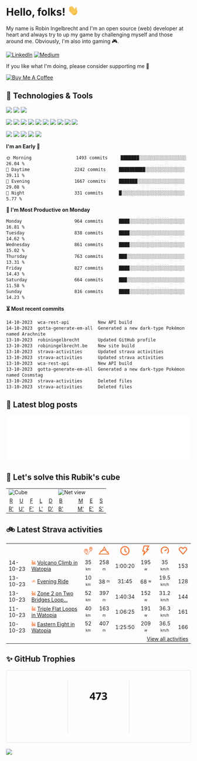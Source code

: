 # Hello, folks! <img src="https://raw.githubusercontent.com/robiningelbrecht/robiningelbrecht/master/wave.gif" width="30">
 
My name is Robin Ingelbrecht and I'm an open source (web) developer at heart and always try to up my game by challenging myself and those around me.
Obviously, I'm also into gaming 🎮.

[![LinkedIn](https://img.shields.io/badge/LinkedIn-0D61B8?style=flat&logo=linkedin&logoColor=white&color=0D61B8)](https://linkedin.com/in/robin-ingelbrecht) 
[![Medium](https://img.shields.io/badge/Medium-2bbc8a?style=flat&logo=medium&logoColor=white&color=2bbc8a)](https://ingelbrechtrobin.medium.com/) 

If you like what I'm doing, please consider supporting me 🙏

<a href="https://www.buymeacoffee.com/ingelbrecht" target="_blank"><img src="https://cdn.buymeacoffee.com/buttons/v2/default-yellow.png" alt="Buy Me A Coffee" style="height: 40px !important;" ></a>

## :wrench: Technologies & Tools
![](https://img.shields.io/badge/OS-Linux-informational?style=flat&logo=linux&logoColor=white&color=2bbc8a)
![](https://img.shields.io/badge/OS-Macos-informational?style=flat&logo=macos&logoColor=white&color=2bbc8a)
![](https://img.shields.io/badge/Editor-phpstorm-informational?style=flat&logo=phpstorm&logoColor=white&color=2bbc8a)

![](https://img.shields.io/badge/Code-Php-informational?style=flat&logo=php&logoColor=white&color=2bbc8a)
![](https://img.shields.io/badge/Framework-Symfony-informational?style=flat&logo=symfony&logoColor=white&color=2bbc8a)
![](https://img.shields.io/badge/Framework-Drupal-informational?style=flat&logo=drupal&logoColor=white&color=2bbc8a)
![](https://img.shields.io/badge/Framework-Laravel-informational?style=flat&logo=laravel&logoColor=white&color=2bbc8a)
![](https://img.shields.io/badge/Code-Python-informational?style=flat&logo=python&logoColor=white&color=2bbc8a)
![](https://img.shields.io/badge/Code-JavaScript-informational?style=flat&logo=javascript&logoColor=white&color=2bbc8a)
![](https://img.shields.io/badge/Code-css3-informational?style=flat&logo=css3&logoColor=white&color=2bbc8a)
![](https://img.shields.io/badge/Code-html5-informational?style=flat&logo=html5&logoColor=white&color=2bbc8a)
![](https://img.shields.io/badge/Code-chart.js-informational?style=flat&logo=chartdotjs&logoColor=white&color=2bbc8a)
![](https://img.shields.io/badge/Shell-Bash-informational?style=flat&logo=gnu-bash&logoColor=white&color=2bbc8a)

![](https://img.shields.io/badge/Tools-MySQL-informational?style=flat&logo=mysql&logoColor=white&color=2bbc8a)
![](https://img.shields.io/badge/Tools-MariaDB-informational?style=flat&logo=mariadb&logoColor=white&color=2bbc8a)
![](https://img.shields.io/badge/Tools-RabbitMQ-informational?style=flat&logo=rabbitmq&logoColor=white&color=2bbc8a)
![](https://img.shields.io/badge/Devops-Docker-informational?style=flat&logo=docker&logoColor=white&color=2bbc8a)
![](https://img.shields.io/badge/GitHub-continuous%20integration-informational?style=flat&logo=github%20actions&logoColor=white&color=2bbc8a)

<!--START_SECTION:commits-per-day-time-->
**I&#039;m an Early 🐤**

```text
🌞 Morning                 1493 commits     ███████░░░░░░░░░░░░░░░░░░   26.04 %
🌆 Daytime                 2242 commits     ██████████░░░░░░░░░░░░░░░   39.11 %
🌃 Evening                 1667 commits     ███████░░░░░░░░░░░░░░░░░░   29.08 %
🌙 Night                   331 commits      █░░░░░░░░░░░░░░░░░░░░░░░░   5.77 %
```
<!--END_SECTION:commits-per-day-time-->

<!--START_SECTION:commits-per-weekday-->
**📅 I&#039;m Most Productive on Monday**

```text
Monday                    964 commits      ████░░░░░░░░░░░░░░░░░░░░░   16.81 %
Tuesday                   838 commits      ████░░░░░░░░░░░░░░░░░░░░░   14.62 %
Wednesday                 861 commits      ████░░░░░░░░░░░░░░░░░░░░░   15.02 %
Thursday                  763 commits      ███░░░░░░░░░░░░░░░░░░░░░░   13.31 %
Friday                    827 commits      ████░░░░░░░░░░░░░░░░░░░░░   14.43 %
Saturday                  664 commits      ███░░░░░░░░░░░░░░░░░░░░░░   11.58 %
Sunday                    816 commits      ████░░░░░░░░░░░░░░░░░░░░░   14.23 %
```
<!--END_SECTION:commits-per-weekday-->

<!--START_SECTION:most-recent-commits-->
**⏳ Most recent commits**
                                        
```text
14-10-2023  wca-rest-api           New API build
14-10-2023  gotta-generate-em-all  Generated a new dark-type Pokémon named Arachnite
13-10-2023  robiningelbrecht       Updated GitHub profile
13-10-2023  robiningelbrecht.be    New site build
13-10-2023  strava-activities      Updated strava activities
13-10-2023  strava-activities      Updated strava activities
13-10-2023  wca-rest-api           New API build
13-10-2023  gotta-generate-em-all  Generated a new dark-type Pokémon named Cosmstag
13-10-2023  strava-activities      Deleted files
13-10-2023  strava-activities      Deleted files
```
<!--END_SECTION:most-recent-commits-->

## :pencil: Latest blog posts

<a target="_blank" href="https://ingelbrechtrobin.medium.com/"><img src="assets/medium-blog-posts.svg" /></a>

## :jigsaw: Let's solve this Rubik's cube

<table>
  <tr>
    <td colspan="5">
      <img src="https://puzzle-generator.robiningelbrecht.be/github-game/cube" alt="Cube" />
    </td>
    <td colspan="5">
      <img src="https://puzzle-generator.robiningelbrecht.be/github-game/cube?view=net" alt="Net view" />
    </td>
  </tr>
  <tr>
    <td align="center">
      <a href="https://puzzle-generator.robiningelbrecht.be/github-game/turn/R">R</a>
    </td>
    <td align="center">
      <a href="https://puzzle-generator.robiningelbrecht.be/github-game/turn/U">U</a>
    </td>
    <td align="center">
      <a href="https://puzzle-generator.robiningelbrecht.be/github-game/turn/F">F</a>
    </td>
    <td align="center">
      <a href="https://puzzle-generator.robiningelbrecht.be/github-game/turn/L">L</a>
    </td>
    <td align="center">
      <a href="https://puzzle-generator.robiningelbrecht.be/github-game/turn/D">D</a>
    </td>
    <td align="center">
      <a href="https://puzzle-generator.robiningelbrecht.be/github-game/turn/B">B</a>
    </td>
    <td>
       &nbsp; &nbsp;
    </td>
    <td align="center">
      <a href="https://puzzle-generator.robiningelbrecht.be/github-game/turn/M">M</a>
    </td>
    <td align="center">
      <a href="https://puzzle-generator.robiningelbrecht.be/github-game/turn/E">E</a>
    </td>
    <td align="center">
      <a href="https://puzzle-generator.robiningelbrecht.be/github-game/turn/S">S</a>
    </td>
  </tr>
  <tr>
    <td align="center">
      <a href="https://puzzle-generator.robiningelbrecht.be/github-game/turn/R&#039;">R&#039;</a>
    </td>
    <td align="center">
      <a href="https://puzzle-generator.robiningelbrecht.be/github-game/turn/U&#039;">U&#039;</a>
    </td>
    <td align="center">
      <a href="https://puzzle-generator.robiningelbrecht.be/github-game/turn/F&#039;">F&#039;</a>
    </td>
    <td align="center">
      <a href="https://puzzle-generator.robiningelbrecht.be/github-game/turn/L&#039;">L&#039;</a>
    </td>
    <td align="center">
      <a href="https://puzzle-generator.robiningelbrecht.be/github-game/turn/D&#039;">D&#039;</a>
    </td>
    <td align="center">
      <a href="https://puzzle-generator.robiningelbrecht.be/github-game/turn/B&#039;">B&#039;</a>
    </td>
     <td>
      &nbsp; &nbsp;
    </td>
    <td align="center">
      <a href="https://puzzle-generator.robiningelbrecht.be/github-game/turn/M&#039;">M&#039;</a>
    </td>
    <td align="center">
      <a href="https://puzzle-generator.robiningelbrecht.be/github-game/turn/E&#039;">E&#039;</a>
    </td>
    <td align="center">
      <a href="https://puzzle-generator.robiningelbrecht.be/github-game/turn/S&#039;">S&#039;</a>
    </td>
  </tr>
</table>

## :bike: Latest Strava activities

<!--START_SECTION:strava-activities-->
<table>
    <tr>
        <th></th>
        <th></th>
        <th align="center"><img src="https://raw.githubusercontent.com/robiningelbrecht/strava-activities/master/public/distance.svg" width="30" alt="distance" title="distance"/></th>
        <th align="center"><img src="https://raw.githubusercontent.com/robiningelbrecht/strava-activities/master/public/elevation.svg" width="30" alt="elevation" title="elevation"/></th>
        <th align="center"><img src="https://raw.githubusercontent.com/robiningelbrecht/strava-activities/master/public/time.svg" width="30" alt="time" title="time"/></th>
        <th align="center"><img src="https://raw.githubusercontent.com/robiningelbrecht/strava-activities/master/public/average-watt.svg" width="30" alt="average watts" title="average watts"/></th>
        <th align="center"><img src="https://raw.githubusercontent.com/robiningelbrecht/strava-activities/master/public/average-speed.svg" width="30" alt="average speed" title="average speed"/></th>
        <th align="center"><img src="https://raw.githubusercontent.com/robiningelbrecht/strava-activities/master/public/heart-rate.svg" width="30" alt="average heart rate" title="average heart rate"/></th>
    </tr>
            <tr>
            <td>14-10-23</td>
            <td>
                <img src="https://raw.githubusercontent.com/robiningelbrecht/strava-activities/master/public/activity-virtual-ride.svg" width="12" alt="virtual ride" title="virtual ride"/>
                <a href="https://www.strava.com/activities/10037913633" title="Kcal: 675 | Gear: None ">Volcano Climb in Watopia</a>
            </td>
            <td align="center">35 <sup><sub>km</sub></sup></td>
            <td align="center">258 <sup><sub>m</sub></sup></td>
            <td align="center">1:00:20</td>
            <td align="center">195 <sup><sub>w</sub></sup></td>
            <td align="center">35 <sup><sub>km/h</sub></sup></td>
            <td align="center">153</td>
        </tr>
            <tr>
            <td>13-10-23</td>
            <td>
                <img src="https://raw.githubusercontent.com/robiningelbrecht/strava-activities/master/public/activity-ride.svg" width="12" alt="virtual ride" title="virtual ride"/>
                <a href="https://www.strava.com/activities/10035486657" title="Kcal: 295 | Gear: None ">Evening Ride</a>
            </td>
            <td align="center">10 <sup><sub>km</sub></sup></td>
            <td align="center">38 <sup><sub>m</sub></sup></td>
            <td align="center">31:45</td>
            <td align="center">68 <sup><sub>w</sub></sup></td>
            <td align="center">19.5 <sup><sub>km/h</sub></sup></td>
            <td align="center">128</td>
        </tr>
            <tr>
            <td>13-10-23</td>
            <td>
                <img src="https://raw.githubusercontent.com/robiningelbrecht/strava-activities/master/public/activity-virtual-ride.svg" width="12" alt="virtual ride" title="virtual ride"/>
                <a href="https://www.strava.com/activities/10031647180" title="Kcal: 878 | Gear: None ">Zone 2 on Two Bridges Loop...</a>
            </td>
            <td align="center">52 <sup><sub>km</sub></sup></td>
            <td align="center">397 <sup><sub>m</sub></sup></td>
            <td align="center">1:40:34</td>
            <td align="center">152 <sup><sub>w</sub></sup></td>
            <td align="center">31.2 <sup><sub>km/h</sub></sup></td>
            <td align="center">144</td>
        </tr>
            <tr>
            <td>11-10-23</td>
            <td>
                <img src="https://raw.githubusercontent.com/robiningelbrecht/strava-activities/master/public/activity-virtual-ride.svg" width="12" alt="virtual ride" title="virtual ride"/>
                <a href="https://www.strava.com/activities/10019795957" title="Kcal: 726 | Gear: None ">Triple Flat Loops in Watopia</a>
            </td>
            <td align="center">40 <sup><sub>km</sub></sup></td>
            <td align="center">163 <sup><sub>m</sub></sup></td>
            <td align="center">1:06:25</td>
            <td align="center">191 <sup><sub>w</sub></sup></td>
            <td align="center">36.3 <sup><sub>km/h</sub></sup></td>
            <td align="center">161</td>
        </tr>
            <tr>
            <td>10-10-23</td>
            <td>
                <img src="https://raw.githubusercontent.com/robiningelbrecht/strava-activities/master/public/activity-virtual-ride.svg" width="12" alt="virtual ride" title="virtual ride"/>
                <a href="https://www.strava.com/activities/10013091761" title="Kcal: 1027 | Gear: None ">Eastern Eight in Watopia</a>
            </td>
            <td align="center">52 <sup><sub>km</sub></sup></td>
            <td align="center">407 <sup><sub>m</sub></sup></td>
            <td align="center">1:25:50</td>
            <td align="center">209 <sup><sub>w</sub></sup></td>
            <td align="center">36.5 <sup><sub>km/h</sub></sup></td>
            <td align="center">166</td>
        </tr>
                <tr>
            <td colspan="8" align="right"><a href="https://github.com/robiningelbrecht/strava-activities#activities">View all activities</a></td>
        </tr>
    </table>

<!--END_SECTION:strava-activities-->

 ## :sparkles: GitHub Trophies

<img src="assets/github-streak-stats.svg"  alt="Robin Ingelbrecht's streak stats"/>

![](https://github-profile-trophy.vercel.app/?username=robiningelbrecht&theme=chalk&no-frame=false&no-bg=true&margin-w=4)
